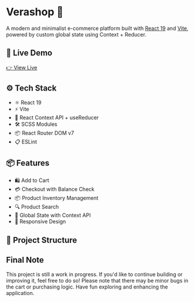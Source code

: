 # Verashop 🛒

A modern and minimalist e-commerce platform built with [React 19](https://reactjs.org/) and [Vite](https://vitejs.dev/), powered by custom global state using Context + Reducer.

## 🚀 Live Demo

[👉 View Live](https://verashop.vercel.app)

## ⚙️ Tech Stack

- ⚛️ React 19
- ⚡ Vite
- 🔁 React Context API + useReducer
- 🛠️ SCSS Modules
- 📦 React Router DOM v7
- 📋 ESLint

## 📦 Features

- 🛍️ Add to Cart
- 💳 Checkout with Balance Check
- 📦 Product Inventory Management
- 🔍 Product Search
- 🧠 Global State with Context API
- 📱 Responsive Design

## 📂 Project Structure

## Final Note

This project is still a work in progress. If you'd like to continue building or improving it, feel free to do so! Please note that there may be minor bugs in the cart or purchasing logic. Have fun exploring and enhancing the application.
